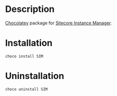 # Description
[Chocolatey](https://chocolatey.org) package for [Sitecore Instance Manager](https://marketplace.sitecore.net/Modules/Sitecore_Instance_Manager.aspx).

# Installation
```posh
choco install SIM
```

# Uninstallation

```posh
choco uninstall SIM
```